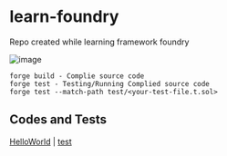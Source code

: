 # learn-foundry
Repo created while learning framework foundry

![image](https://github.com/basant0x01/learn-foundry/assets/123530150/10d10c25-223a-4293-bf39-e3858b1f9a41)

```
forge build - Complie source code
forge test - Testing/Running Complied source code
forge test --match-path test/<your-test-file.t.sol>
```
## Codes and Tests
[HelloWorld](https://github.com/basant0x01/learn-foundry/blob/main/orginal-codes/HelloWorld.sol) | [test](https://github.com/basant0x01/learn-foundry/blob/main/test-codes/HelloWorld.t.sol)

